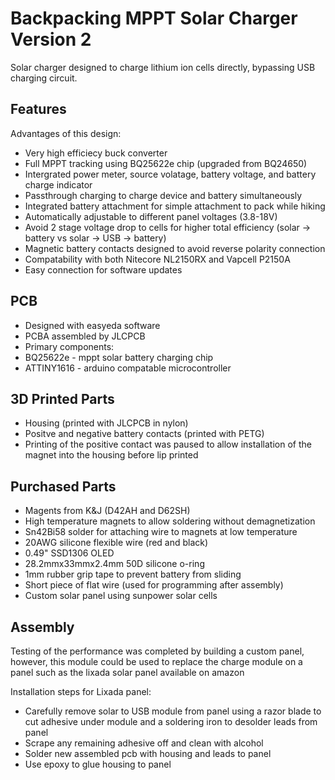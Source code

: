 # Backpacking MPPT Solar Charger Version 2
Solar charger designed to charge lithium ion cells directly, bypassing USB charging circuit.  



## Features

Advantages of this design:
* Very high efficiecy buck converter
* Full MPPT tracking using BQ25622e chip (upgraded from BQ24650)
* Intergrated power meter, source volatage, battery voltage, and battery charge indicator
* Passthrough charging to charge device and battery simultaneously
* Integrated battery attachment for simple attachment to pack while hiking
* Automatically adjustable to different panel voltages (3.8-18V)
* Avoid 2 stage voltage drop to cells for higher total efficiency (solar -> battery vs solar -> USB -> battery)
* Magnetic battery contacts designed to avoid reverse polarity connection
* Compatability with both Nitecore NL2150RX and Vapcell P2150A
* Easy connection for software updates

## PCB
* Designed with easyeda software
* PCBA assembled by JLCPCB
* Primary components:
*   BQ25622e - mppt solar battery charging chip
*   ATTINY1616 - arduino compatable microcontroller

## 3D Printed Parts
* Housing (printed with JLCPCB in nylon)
* Positve and negative battery contacts (printed with PETG)
*   Printing of the positive contact was paused to allow installation of the magnet into the housing before lip printed

## Purchased Parts
* Magents from K&J (D42AH and D62SH)
*   High temperature magnets to allow soldering without demagnetization
* Sn42Bi58 solder for attaching wire to magnets at low temperature
* 20AWG silicone flexible wire (red and black)
* 0.49" SSD1306 OLED
* 28.2mmx33mmx2.4mm 50D silicone o-ring
* 1mm rubber grip tape to prevent battery from sliding
* Short piece of flat wire (used for programming after assembly)
* Custom solar panel using sunpower solar cells

## Assembly
Testing of the performance was completed by building a custom panel, however, this module could be used to replace the charge module on a panel such as the lixada solar panel available on amazon

Installation steps for Lixada panel:
* Carefully remove solar to USB module from panel using a razor blade to cut adhesive under module and a soldering iron to desolder leads from panel
* Scrape any remaining adhesive off and clean with alcohol
* Solder new assembled pcb with housing and leads to panel
* Use epoxy to glue housing to panel



